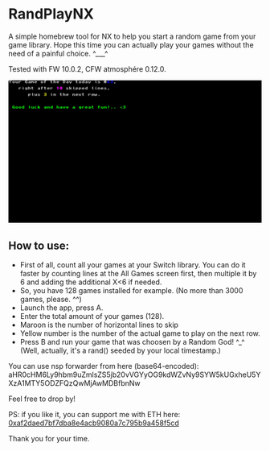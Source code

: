 # RandPlayNX
A simple homebrew tool for NX to help you start a random game from your game library.
Hope this time you can actually play your games without the need of a painful choice. ^___^

Tested with FW 10.0.2, CFW atmosphére 0.12.0.

![screenshot-0.0.7](https://github.com/JrRadiant/RandPlayNX/blob/master/screenshots/randnxplay_0.0.7.jpg)

## How to use:
* First of all, count all your games at your Switch library. You can do it faster by counting lines at the All Games screen first, then multiple it by 6 and adding the additional X<6 if needed.
* So, you have 128 games installed for example. (No more than 3000 games, please. ^^)
* Launch the app, press A.
* Enter the total amount of your games (128).
* Maroon is the number of horizontal lines to skip
* Yellow number is the number of the actual game to play on the next row.
* Press B and run your game that was choosen by a Random God! ^_^ (Well, actually, it's a rand() seeded by your local timestamp.)

You can use nsp forwarder from here (base64-encoded): aHR0cHM6Ly9hbm9uZmlsZS5jb20vVGYyOG9kdWZvNy9SYW5kUGxheU5YXzA1MTY5ODZFQzQwMjAwMDBfbnNw

Feel free to drop by!

PS: if you like it, you can support me with ETH here: [0xaf2daed7bf7dba8e4acb9080a7c795b9a458f5cd](https://etherscan.io/address/0xaf2daed7bf7dba8e4acb9080a7c795b9a458f5cd)

Thank you for your time.

